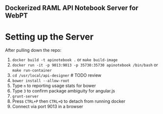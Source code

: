 Dockerized RAML API Notebook Server for WebPT
----------------------------------------

Setting up the Server
=========================

After pulling down the repo:

1. `docker build -t apinotebook .` or `make build-image`
2. `docker run -it -p 9013:9013 -p 35730:35730 apinotebook /bin/bash` or `make run-container`
3. `cd /usr/local/api-designer` # TODO review
4. `bower install --allow-root`
5. Type `n` to reporting usage stats for bower
6. Type `3` to confirm package ambiguity for angular.js
7. `grunt-server`
8. Press `CTRL+P` then `CTRL+Q` to detach from running docker
9. Connect via port 9013 in a browser

